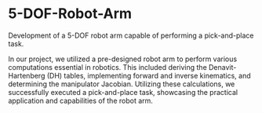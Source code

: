 # 5-DOF-Robot-Arm

Development of a 5-DOF robot arm capable of performing a pick-and-place task.

In our project, we utilized a pre-designed robot arm to perform various computations essential in robotics. This included deriving the Denavit-Hartenberg (DH) tables, implementing forward and inverse kinematics, and
determining the manipulator Jacobian. Utilizing these calculations, we successfully executed a pick-and-place task, showcasing the practical application and capabilities of the robot arm.
